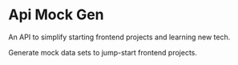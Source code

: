 # Api Mock Gen

An API to simplify starting frontend projects and learning new tech.

Generate mock data sets to jump-start frontend projects.
